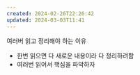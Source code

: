 ```yaml
---
created: 2024-02-26T22:26:42
updated: 2024-03-03T11:41
---
```

여러버 읽고 정리해야 하는 이유
- 한번 읽으면 다 새로운 내용이라 다 정리하려함
- 여러번 읽어서 핵심을 파악하자